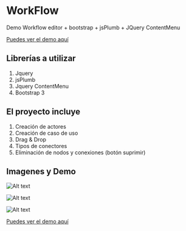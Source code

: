 WorkFlow
========

 Demo Workflow editor + bootstrap + jsPlumb + JQuery ContentMenu
 
 [Puedes ver el demo aquí](http://dvdeveloper.github.io/WorkFlow/)

Librerías a utilizar
--------------------------------------

1.  Jquery
2.  jsPlumb
3.  Jquery ContentMenu
4.  Bootstrap 3


El proyecto incluye
--------------------------------------

1. Creación de actores
2. Creación de caso de uso
3. Drag & Drop
4. Tipos de conectores
5. Eliminación de nodos y conexiones (botón suprimir)


Imagenes y Demo
--------------------------------------


![Alt text](http://www.subeimagenes.com/img/foto1-888694.jpg "Caso de uso")

![Alt text](http://www.subeimagenes.com/img/foto2-888696.jpg "Tipo de conexión")

![Alt text](http://www.subeimagenes.com/img/foto3-888699.jpg "Estilos de conexiones")

[Puedes ver el demo aquí](http://dvdeveloper.github.io/WorkFlow/)

